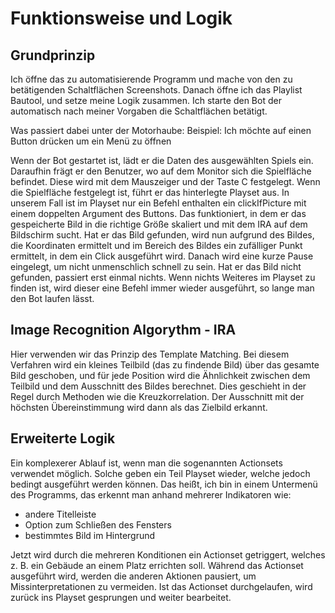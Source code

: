 # Funktionsweise und Logik

## Grundprinzip

Ich öffne das zu automatisierende Programm und mache von den zu betätigenden Schaltflächen Screenshots.
Danach öffne ich das Playlist Bautool, und setze meine Logik zusammen.
Ich starte den Bot der automatisch nach meiner Vorgaben die Schaltflächen betätigt.

Was passiert dabei unter der Motorhaube:
Beispiel: Ich möchte auf einen Button drücken um ein Menü zu öffnen

Wenn der Bot gestartet ist, lädt er die Daten des ausgewählten Spiels ein. 
Daraufhin frägt er den Benutzer, wo auf dem Monitor sich die Spielfläche befindet.
Diese wird mit dem Mauszeiger und der Taste C festgelegt.
Wenn die Spielfläche festgelegt ist, führt er das hinterlegte Playset aus.
In unserem Fall ist im Playset nur ein Befehl enthalten ein clickIfPicture mit einem doppelten Argument des Buttons.
Das funktioniert, in dem er das gespeicherte Bild in die richtige Größe skaliert und mit dem IRA auf dem Bildschirm sucht.
Hat er das Bild gefunden, wird nun aufgrund des Bildes, die Koordinaten ermittelt und im Bereich des Bildes ein zufälliger Punkt ermittelt, in dem ein Click ausgeführt wird. Danach wird eine kurze Pause eingelegt, um nicht unmenschlich schnell zu sein.
Hat er das Bild nicht gefunden, passiert erst einmal nichts.
Wenn nichts Weiteres im Playset zu finden ist, wird dieser eine Befehl immer wieder ausgeführt, so lange man den Bot laufen lässt.

## Image Recognition Algorythm - IRA

Hier verwenden wir das Prinzip des Template Matching. 
Bei diesem Verfahren wird ein kleines Teilbild (das zu findende Bild) über das gesamte Bild geschoben,
und für jede Position wird die Ähnlichkeit zwischen dem Teilbild und dem Ausschnitt des Bildes berechnet.
Dies geschieht in der Regel durch Methoden wie die Kreuzkorrelation. 
Der Ausschnitt mit der höchsten Übereinstimmung wird dann als das Zielbild erkannt.

## Erweiterte Logik

Ein komplexerer Ablauf ist, wenn man die sogenannten Actionsets verwendet möglich. 
Solche geben ein Teil Playset wieder, welche jedoch bedingt ausgeführt werden können.
Das heißt, ich bin in einem Untermenü des Programms, das erkennt man anhand mehrerer Indikatoren wie:
- andere Titelleiste
- Option zum Schließen des Fensters
- bestimmtes Bild im Hintergrund

Jetzt wird durch die mehreren Konditionen ein Actionset getriggert, welches z. B. ein Gebäude an einem Platz errichten soll.
Während das Actionset ausgeführt wird, werden die anderen Aktionen pausiert, um Missinterpretationen zu vermeiden.
Ist das Actionset durchgelaufen, wird zurück ins Playset gesprungen und weiter bearbeitet.

